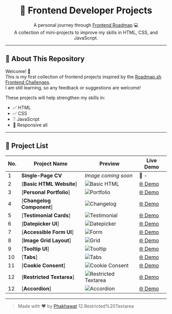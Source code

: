 <h1 align="center">🚀 Frontend Developer Projects</h1>

<p align="center">
  A personal journey through <a href="https://roadmap.sh/frontend">Frontend Roadmap</a> 💻<br>
  A collection of mini-projects to improve my skills in HTML, CSS, and JavaScript.
</p>

---

## 📌 About This Repository

Welcome! 👋  
This is my first collection of frontend projects inspired by the [Roadmap.sh Frontend Challenges](https://roadmap.sh/frontend).  
I am still learning, so any feedback or suggestions are welcome!

These projects will help strengthen my skills in:

- ✅ HTML
- ✅ CSS
- ❔ JavaScript
- 📱 Responsive all

---

## 🧩 Project List

| No. | Project Name              | Preview                 | Live Demo                         |
| --- | ------------------------- | ----------------------- | --------------------------------- |
| 1   | **Single-Page CV**         | _Image coming soon_      | 🔗 -                             |
| 2   | [**Basic HTML Website**] | ![Basic HTML](https://github.com/phakhawat-ck/roadmap.sh-section/blob/main/image%20preview/2-3.png) | [🌐 Demo](https://phakhawat-ck.github.io/phakhawat.github.io/Frontend-Roadmap/2-3.Personal%20Portfolio/) |
| 3   | [**Personal Portfolio**]| ![Portfolio](https://github.com/phakhawat-ck/roadmap.sh-section/blob/main/image%20preview/3.png) | [🌐 Demo](https://phakhawat-ck.github.io/phakhawat.github.io/Frontend-Roadmap/2-3.Personal%20Portfolio/) |
| 4   | [**Changelog Component**]| ![Changelog](https://github.com/phakhawat-ck/roadmap.sh-section/blob/main/image%20preview/4.png) | [🌐 Demo](https://phakhawat-ck.github.io/phakhawat.github.io/Frontend-Roadmap/4.Changelog%20Component/) |
| 5   | [**Testimonial Cards**] | ![Testimonial](https://github.com/phakhawat-ck/roadmap.sh-section/blob/main/image%20preview/5.png) | [🌐 Demo](https://phakhawat-ck.github.io/phakhawat.github.io/Frontend-Roadmap/5.Testimonial%20Cards/) |
| 6   | [**Datepicker UI**] | ![Datepicker](https://github.com/phakhawat-ck/roadmap.sh-section/blob/main/image%20preview/6.png) | [🌐 Demo](https://phakhawat-ck.github.io/phakhawat.github.io/Frontend-Roadmap/6.%20Datepicker%20UI/) |
| 7   | [**Accessible Form UI**] | ![Form](https://github.com/phakhawat-ck/roadmap.sh-section/blob/main/image%20preview/7.png) | [🌐 Demo](https://phakhawat-ck.github.io/phakhawat.github.io/Frontend-Roadmap/7.Accessible%20Form%20UI/) |
| 8   | [**Image Grid Layout**] | ![Grid](https://github.com/phakhawat-ck/roadmap.sh-section/blob/main/image%20preview/8.png) | [🌐 Demo](https://phakhawat-ck.github.io/phakhawat.github.io/Frontend-Roadmap/8.Image%20Grid%20Layout/) |
| 9   | [**Tooltip UI**] | ![Tooltip](https://github.com/phakhawat-ck/roadmap.sh-section/blob/main/image%20preview/9.png) | [🌐 Demo](https://phakhawat-ck.github.io/phakhawat.github.io/Frontend-Roadmap/9.Tooltip%20UI/) |
| 10   | [**Tabs**] | ![Tabs](https://github.com/phakhawat-ck/roadmap.sh-section/blob/main/image%20preview/10.png) | [🌐 Demo](https://phakhawat-ck.github.io/phakhawat.github.io/Frontend-Roadmap/10.%20Tabs/) |
| 11   | [**Cookie Consent**] | ![Cookie Consent](https://github.com/phakhawat-ck/roadmap.sh-section/blob/main/image%20preview/11.png) | [🌐 Demo](https://phakhawat-ck.github.io/phakhawat.github.io/Frontend-Roadmap/11.%20Cookie%20Consent/) |
| 12   | [**Restricted Textarea**] | ![Restricted Textarea](https://github.com/phakhawat-ck/roadmap.sh-section/blob/main/image%20preview/12.png) | [🌐 Demo](https://phakhawat-ck.github.io/phakhawat.github.io/Frontend-Roadmap/12.Restricted%20Textarea/index.html) |
| 12   | [**Accordion**] | ![Accordion](https://github.com/phakhawat-ck/roadmap.sh-section/blob/main/image%20preview/13.png) | [🌐 Demo](https://phakhawat-ck.github.io/phakhawat.github.io/Frontend-Roadmap/13.Accordion/index.html) |


---

> Made with ❤️ by [Phakhawat](https://github.com/phakhawat-ck)
12.Restricted%20Textarea
